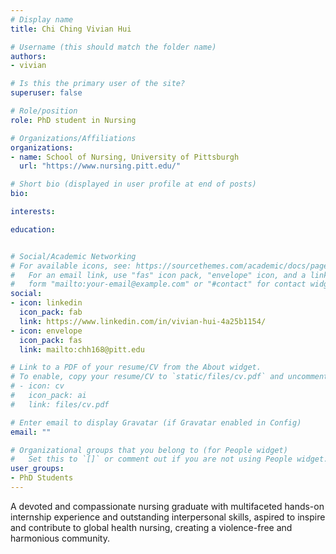 ```yaml
---
# Display name
title: Chi Ching Vivian Hui

# Username (this should match the folder name)
authors:
- vivian

# Is this the primary user of the site?
superuser: false

# Role/position
role: PhD student in Nursing

# Organizations/Affiliations
organizations:
- name: School of Nursing, University of Pittsburgh
  url: "https://www.nursing.pitt.edu/"

# Short bio (displayed in user profile at end of posts)
bio: 

interests:

education:


# Social/Academic Networking
# For available icons, see: https://sourcethemes.com/academic/docs/page-builder/#icons
#   For an email link, use "fas" icon pack, "envelope" icon, and a link in the
#   form "mailto:your-email@example.com" or "#contact" for contact widget.
social:
- icon: linkedin
  icon_pack: fab
  link: https://www.linkedin.com/in/vivian-hui-4a25b1154/
- icon: envelope
  icon_pack: fas
  link: mailto:chh168@pitt.edu

# Link to a PDF of your resume/CV from the About widget.
# To enable, copy your resume/CV to `static/files/cv.pdf` and uncomment the lines below.
# - icon: cv
#   icon_pack: ai
#   link: files/cv.pdf

# Enter email to display Gravatar (if Gravatar enabled in Config)
email: ""

# Organizational groups that you belong to (for People widget)
#   Set this to `[]` or comment out if you are not using People widget.
user_groups:
- PhD Students
---
```


A devoted and compassionate nursing graduate with multifaceted hands-on internship experience and outstanding interpersonal skills, aspired to inspire and contribute to global health nursing, creating a violence-free and harmonious community. 